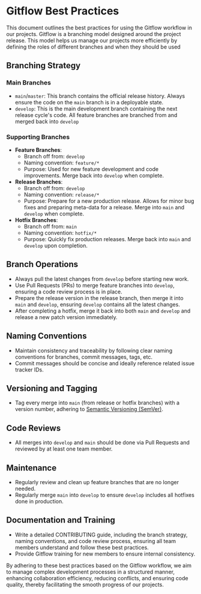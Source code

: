 # Gitflow Best Practices

This document outlines the best practices for using the Gitflow workflow in our projects. Gitflow is a branching model designed around the project release. This model helps us manage our projects more efficiently by defining the roles of different branches and when they should be used

## Branching Strategy

### Main Branches

- `main`/`master`: This branch contains the official release history. Always ensure the code on the `main` branch is in a deployable state.
- `develop`: This is the main development branch containing the next release cycle's code. All feature branches are branched from and merged back into `develop`

### Supporting Branches

- **Feature Branches**:
  - Branch off from: `develop`
  - Naming convention: `feature/*`
  - Purpose: Used for new feature development and code improvements. Merge back into `develop` when complete.
- **Release Branches**:
  - Branch off from: `develop`
  - Naming convention: `release/*`
  - Purpose: Prepare for a new production release. Allows for minor bug fixes and preparing meta-data for a release. Merge into `main` and `develop` when complete.
- **Hotfix Branches**:
  - Branch off from: `main`
  - Naming convention: `hotfix/*`
  - Purpose: Quickly fix production releases. Merge back into `main` and `develop` upon completion.

## Branch Operations

- Always pull the latest changes from `develop` before starting new work.
- Use Pull Requests (PRs) to merge feature branches into `develop`, ensuring a code review process is in place.
- Prepare the release version in the release branch, then merge it into `main` and `develop`, ensuring `develop` contains all the latest changes.
- After completing a hotfix, merge it back into both `main` and `develop` and release a new patch version immediately.

## Naming Conventions

- Maintain consistency and traceability by following clear naming conventions for branches, commit messages, tags, etc.
- Commit messages should be concise and ideally reference related issue tracker IDs.

## Versioning and Tagging

- Tag every merge into `main` (from release or hotfix branches) with a version number, adhering to [Semantic Versioning (SemVer)](https://semver.org/).

## Code Reviews

- All merges into `develop` and `main` should be done via Pull Requests and reviewed by at least one team member.

## Maintenance

- Regularly review and clean up feature branches that are no longer needed.
- Regularly merge `main` into `develop` to ensure `develop` includes all hotfixes done in production.

## Documentation and Training

- Write a detailed CONTRIBUTING guide, including the branch strategy, naming conventions, and code review process, ensuring all team members understand and follow these best practices.
- Provide Gitflow training for new members to ensure internal consistency.

By adhering to these best practices based on the Gitflow workflow, we aim to manage complex development processes in a structured manner, enhancing collaboration efficiency, reducing conflicts, and ensuring code quality, thereby facilitating the smooth progress of our projects.
